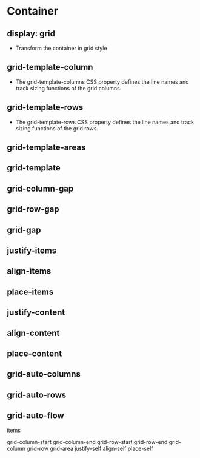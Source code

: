# Container

## display: grid
  - Transform the container in grid style
 
## grid-template-column
  - The grid-template-columns CSS property defines the line names and track sizing functions of the grid columns.

## grid-template-rows
  - The grid-template-rows CSS property defines the line names and track sizing functions of the grid rows.

## grid-template-areas

## grid-template

## grid-column-gap

## grid-row-gap

## grid-gap

## justify-items

## align-items

## place-items

## justify-content

## align-content

## place-content

## grid-auto-columns

## grid-auto-rows

## grid-auto-flow


items 

grid-column-start
grid-column-end
grid-row-start
grid-row-end
grid-column
grid-row
grid-area
justify-self
align-self
place-self
